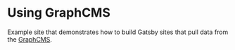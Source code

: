 # Using GraphCMS

Example site that demonstrates how to build Gatsby sites
that pull data from the [GraphCMS](https://graphcms.com/).
